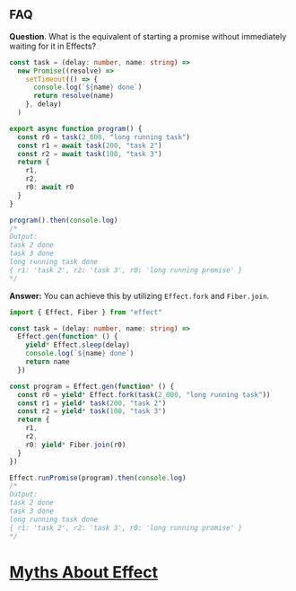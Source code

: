 ## FAQ

**Question**. What is the equivalent of starting a promise without immediately waiting for it in Effects?

```ts {10,16} twoslash
const task = (delay: number, name: string) =>
  new Promise((resolve) =>
    setTimeout(() => {
      console.log(`${name} done`)
      return resolve(name)
    }, delay)
  )

export async function program() {
  const r0 = task(2_000, "long running task")
  const r1 = await task(200, "task 2")
  const r2 = await task(100, "task 3")
  return {
    r1,
    r2,
    r0: await r0
  }
}

program().then(console.log)
/*
Output:
task 2 done
task 3 done
long running task done
{ r1: 'task 2', r2: 'task 3', r0: 'long running promise' }
*/
```

**Answer:** You can achieve this by utilizing `Effect.fork` and `Fiber.join`.

```ts {11,17} twoslash
import { Effect, Fiber } from "effect"

const task = (delay: number, name: string) =>
  Effect.gen(function* () {
    yield* Effect.sleep(delay)
    console.log(`${name} done`)
    return name
  })

const program = Effect.gen(function* () {
  const r0 = yield* Effect.fork(task(2_000, "long running task"))
  const r1 = yield* task(200, "task 2")
  const r2 = yield* task(100, "task 3")
  return {
    r1,
    r2,
    r0: yield* Fiber.join(r0)
  }
})

Effect.runPromise(program).then(console.log)
/*
Output:
task 2 done
task 3 done
long running task done
{ r1: 'task 2', r2: 'task 3', r0: 'long running promise' }
*/
```

# [Myths About Effect](https://effect.website/docs/additional-resources/myths/)
